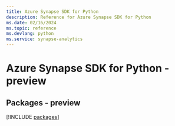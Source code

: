 ```yaml
---
title: Azure Synapse SDK for Python
description: Reference for Azure Synapse SDK for Python
ms.date: 02/16/2024
ms.topic: reference
ms.devlang: python
ms.service: synapse-analytics
---
```

# Azure Synapse SDK for Python - preview
## Packages - preview
[!INCLUDE [packages](synapse-index.md)]